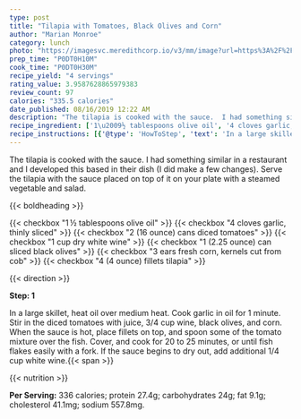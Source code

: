 ```yaml
---
type: post
title: "Tilapia with Tomatoes, Black Olives and Corn"
author: "Marian Monroe"
category: lunch
photo: "https://imagesvc.meredithcorp.io/v3/mm/image?url=https%3A%2F%2Fimages.media-allrecipes.com%2Fuserphotos%2F1090839.jpg"
prep_time: "P0DT0H10M"
cook_time: "P0DT0H30M"
recipe_yield: "4 servings"
rating_value: 3.9587628865979383
review_count: 97
calories: "335.5 calories"
date_published: 08/16/2019 12:22 AM
description: "The tilapia is cooked with the sauce.  I had something similar in a restaurant and I developed this based in their dish (I did make a few changes). Serve the tilapia with the sauce placed on top of it on your plate with a steamed vegetable and salad."
recipe_ingredient: ['1\u2009½ tablespoons olive oil', '4 cloves garlic, thinly sliced', '2 (16 ounce) cans diced tomatoes', '1 cup dry white wine', '1 (2.25 ounce) can sliced black olives', '3 ears fresh corn, kernels cut from cob', '4 (4 ounce) fillets tilapia']
recipe_instructions: [{'@type': 'HowToStep', 'text': 'In a large skillet, heat oil over medium heat. Cook garlic in oil for 1 minute. Stir in the diced tomatoes with juice, 3/4 cup wine, black olives, and corn.  When the sauce is hot, place fillets on top, and spoon some of the tomato mixture over the fish. Cover, and cook for 20 to 25 minutes, or until fish flakes easily with a fork.  If the sauce begins to dry out, add additional 1/4 cup white wine.\n'}]
---
```


The tilapia is cooked with the sauce.  I had something similar in a restaurant and I developed this based in their dish (I did make a few changes). Serve the tilapia with the sauce placed on top of it on your plate with a steamed vegetable and salad. 

{{< boldheading >}}

{{< checkbox "1 ½ tablespoons olive oil" >}}
{{< checkbox "4 cloves garlic, thinly sliced" >}}
{{< checkbox "2 (16 ounce) cans diced tomatoes" >}}
{{< checkbox "1 cup dry white wine" >}}
{{< checkbox "1 (2.25 ounce) can sliced black olives" >}}
{{< checkbox "3 ears fresh corn, kernels cut from cob" >}}
{{< checkbox "4 (4 ounce) fillets tilapia" >}}


{{< direction >}}

**Step: 1**

In a large skillet, heat oil over medium heat. Cook garlic in oil for 1 minute. Stir in the diced tomatoes with juice, 3/4 cup wine, black olives, and corn.  When the sauce is hot, place fillets on top, and spoon some of the tomato mixture over the fish. Cover, and cook for 20 to 25 minutes, or until fish flakes easily with a fork.  If the sauce begins to dry out, add additional 1/4 cup white wine.{{< span >}}

{{< nutrition >}}

**Per Serving:** 336 calories; protein 27.4g; carbohydrates 24g; fat 9.1g; cholesterol 41.1mg; sodium 557.8mg.
